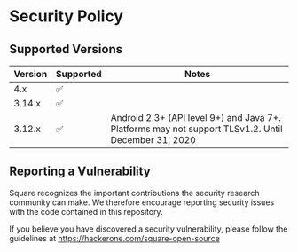 Security Policy
===============

## Supported Versions

| Version | Supported  | Notes          |
| ------- | ---------- | -------------- |
| 4.x     | ✅         |                |
| 3.14.x  | ✅         |                |
| 3.12.x  | ✅         | Android 2.3+ (API level 9+) and Java 7+. Platforms may not support TLSv1.2. Until December 31, 2020  |


## Reporting a Vulnerability

Square recognizes the important contributions the security research community
can make. We therefore encourage reporting security issues with the code
contained in this repository.

If you believe you have discovered a security vulnerability, please follow the
guidelines at https://hackerone.com/square-open-source
